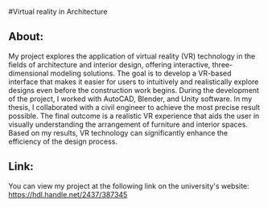 #Virtual reality in Architecture

## About:

My project explores the application of virtual reality (VR) technology in the fields of architecture and interior design, offering interactive, three-dimensional modeling solutions. The goal is to develop a VR-based interface that makes it easier for users to intuitively and realistically explore designs even before the construction work begins. During the development of the project, I worked with AutoCAD, Blender, and Unity software. In my thesis, I collaborated with a civil engineer to achieve the most precise result possible. The final outcome is a realistic VR experience that aids the user in visually understanding the arrangement of furniture and interior spaces. Based on my results, VR technology can significantly enhance the efficiency of the design process.

## Link:

You can view my project at the following link on the university's website:
https://hdl.handle.net/2437/387345
